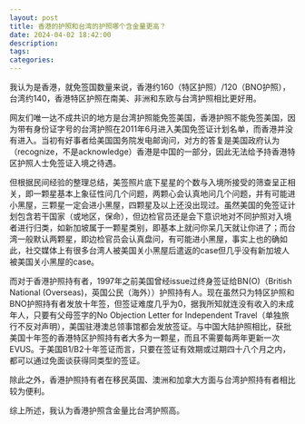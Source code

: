 ```yaml
---
layout: post
title: 香港的护照和台湾的护照哪个含金量更高？
date: 2024-04-02 18:42:00
description:
tags: 
categories:
---
```


我认为是香港，就免签国数量来说，香港约160（特区护照）/120（BNO护照），台湾约140，香港特区护照在南美、非洲和东欧与台湾护照相比更好用。

网友们唯一达不成共识的地方是台湾护照能免签美国，香港护照不能免签美国，因为带有身份证字号的台湾护照在2011年6月进入美国免签证计划名单，而香港并没有进入。当初有好事者给美国国务院发电邮询问，对方的答复是美国政府认为（recognize，不是acknowledge）香港是中国的一部分，因此无法给予持香港特区护照人士免签证入境之待遇。

但根据民间经验的整理总结，美签照片底下星星的个数与入境所接受的筛查呈正相关，即一颗星基本上象征性问几个问题，两颗心会认真地问几个问题，并有可能进小黑屋，三颗星一定会进小黑屋，四颗星及以上还没出现过。虽然美国的免签证计划包含若干国家（或地区，保命），但边检官员还是会下意识地对不同护照对入境者进行归类，如新加坡属于一颗星类别，即基本上就问你呆几天就让你进了；而台湾一般默认两颗星，即边检官员会认真盘问，有可能进小黑屋，事实上也的确如此，社交媒体上有很多台湾人被美国关小黑屋后遣返的case但几乎没有新加坡人被美国关小黑屋的case。

而对于香港护照持有者，1997年之前美国曾经issue过终身签证给BN(O)（British National (Overseas)，英国公民（海外））护照持有人。现在虽然只为特区护照和BNO护照持有者发放十年签，但签证难度几乎为0，据我所知就连没有收入的未成年人，只要有父母签字的No Objection Letter for Independent Travel（单独旅行不反对声明），美国驻港澳总领事馆都会发放签证。与中国大陆护照相比，获批美国十年签的香港特区护照持有者大多为一颗星，而且不需要每两年更新一次EVUS。于美国B1/B2十年签证而言，只要在签证有效期或过期四十八个月之内，都可以通过免面谈获得同类型的签证。

除此之外，香港护照持有者在移民英国、澳洲和加拿大方面与台湾护照持有者相比较为便利。

综上所述，我认为香港护照含金量比台湾护照高。